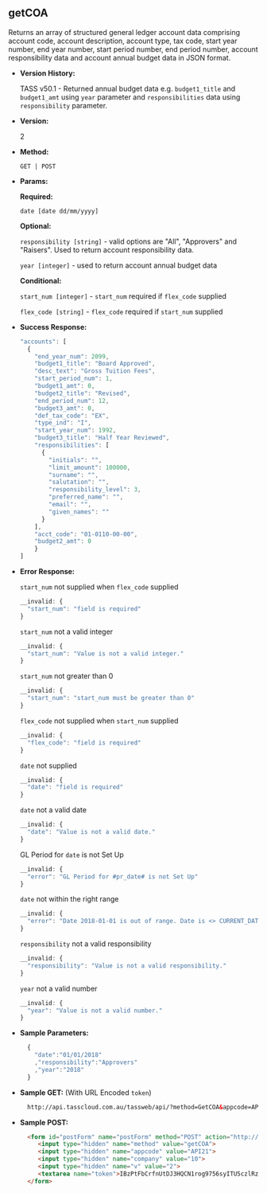 **getCOA**
----
  Returns an array of structured general ledger account data comprising account code, account description, account type, tax code, start year number, end year number, start period number, end period number, account responsibility data and account annual budget data in JSON format.

* **Version History:**

    TASS v50.1 - Returned annual budget data e.g. `budget1_title` and `budget1_amt` using `year` parameter and `responsibilities` data using `responsibility` parameter.

* **Version:**

  2

* **Method:**

  `GET | POST`
  
*  **Params:**

   **Required:**
 
   `date [date dd/mm/yyyy]`

   **Optional:**

   `responsibility [string]` - valid options are "All", "Approvers" and "Raisers". Used to return account responsibility data.

   `year [integer]` - used to return account annual budget data

   **Conditional:**

   `start_num [integer]` - `start_num` required if `flex_code` supplied

   `flex_code [string]` - `flex_code` required if `start_num` supplied

* **Success Response:**

    ```javascript
    "accounts": [
      {
        "end_year_num": 2099,
        "budget1_title": "Board Approved",
        "desc_text": "Gross Tuition Fees",
        "start_period_num": 1,
        "budget1_amt": 0,
        "budget2_title": "Revised",
        "end_period_num": 12,
        "budget3_amt": 0,
        "def_tax_code": "EX",
        "type_ind": "I",
        "start_year_num": 1992,
        "budget3_title": "Half Year Reviewed",
        "responsibilities": [
          {
            "initials": "",
            "limit_amount": 100000,
            "surname": "",
            "salutation": "",
            "responsibility_level": 3,
            "preferred_name": "",
            "email": "",
            "given_names": ""
          }
        ],
        "acct_code": "01-0110-00-00",
        "budget2_amt": 0
        }
    ]
    ```
 
* **Error Response:**

    `start_num` not supplied when `flex_code` supplied
    ```javascript
    __invalid: {
      "start_num": "field is required"
    }
    ```

    `start_num` not a valid integer
    ```javascript
    __invalid: {
      "start_num": "Value is not a valid integer."
    }
    ```

    `start_num` not greater than 0
    ```javascript
    __invalid: {
      "start_num": "start_num must be greater than 0"
    }
    ```

    `flex_code` not supplied when `start_num` supplied
    ```javascript
    __invalid: {
      "flex_code": "field is required"
    }
    ```

    `date` not supplied
    ```javascript
    __invalid: {
      "date": "field is required"
    }
    ```
    
    `date` not a valid date
    ```javascript
    __invalid: {
      "date": "Value is not a valid date."
    }
    ```

    GL Period for `date` is not Set Up
    ```javascript
    __invalid: {
      "error": "GL Period for #pr_date# is not Set Up"
    }
    ```

    `date` not within the right range
    ```javascript
    __invalid: {
      "error": "Date 2018-01-01 is out of range. Date is <> CURRENT_DATE +/- 365 days"
    }
    ```

    `responsibility` not a valid responsibility
    ```javascript
    __invalid: {
      "responsibility": "Value is not a valid responsibility."
    }
    ```

    `year` not a valid number
    ```javascript
    __invalid: {
      "year": "Value is not a valid number."
    }
    
* **Sample Parameters:**

  ```javascript
    { 
      "date":"01/01/2018"
      ,"responsibility":"Approvers"
      ,"year":"2018"
    }
  ```

* **Sample GET:** (With URL Encoded `token`)

  ```HTML
    http://api.tasscloud.com.au/tassweb/api/?method=GetCOA&appcode=API21&company=10&v=2&token=IBzPtFbCrfnUtDJ3HQCN1rog9756syITU5czlRz1pog%3D
  ```
  
* **Sample POST:**

  ```HTML
    <form id="postForm" name="postForm" method="POST" action="http://api.tasscloud.com.au/tassweb/api/">
       <input type="hidden" name="method" value="getCOA">
       <input type="hidden" name="appcode" value="API21">
       <input type="hidden" name="company" value="10">
       <input type="hidden" name="v" value="2">
       <textarea name="token">IBzPtFbCrfnUtDJ3HQCN1rog9756syITU5czlRz1pog=</textarea>
    </form>
  ```
